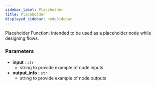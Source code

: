 ```yaml
---
sidebar_label: Placeholder
title: Placeholder
displayed_sidebar: nodeSidebar
---
```


Placeholder Function; intended to be used as a placeholder node while designing flows.


### Parameters
- **input** : `str`
  - string to provide example of node inputs
- **output_info** : `str`
  - string to provide example of node outputs